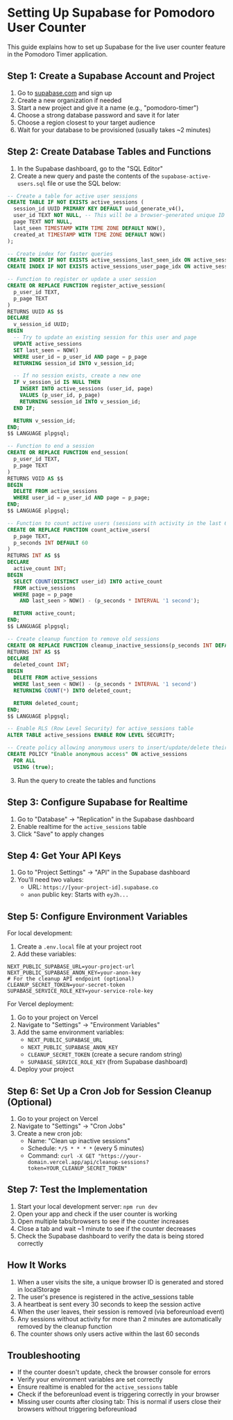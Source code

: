 # Setting Up Supabase for Pomodoro User Counter

This guide explains how to set up Supabase for the live user counter feature in the Pomodoro Timer application.

## Step 1: Create a Supabase Account and Project

1. Go to [supabase.com](https://supabase.com/) and sign up
2. Create a new organization if needed
3. Start a new project and give it a name (e.g., "pomodoro-timer")
4. Choose a strong database password and save it for later
5. Choose a region closest to your target audience
6. Wait for your database to be provisioned (usually takes ~2 minutes)

## Step 2: Create Database Tables and Functions

1. In the Supabase dashboard, go to the "SQL Editor"
2. Create a new query and paste the contents of the `supabase-active-users.sql` file or use the SQL below:

```sql
-- Create a table for active user sessions
CREATE TABLE IF NOT EXISTS active_sessions (
  session_id UUID PRIMARY KEY DEFAULT uuid_generate_v4(),
  user_id TEXT NOT NULL, -- This will be a browser-generated unique ID
  page TEXT NOT NULL,
  last_seen TIMESTAMP WITH TIME ZONE DEFAULT NOW(),
  created_at TIMESTAMP WITH TIME ZONE DEFAULT NOW()
);

-- Create index for faster queries
CREATE INDEX IF NOT EXISTS active_sessions_last_seen_idx ON active_sessions (last_seen);
CREATE INDEX IF NOT EXISTS active_sessions_user_page_idx ON active_sessions (user_id, page);

-- Function to register or update a user session
CREATE OR REPLACE FUNCTION register_active_session(
  p_user_id TEXT,
  p_page TEXT
)
RETURNS UUID AS $$
DECLARE
  v_session_id UUID;
BEGIN
  -- Try to update an existing session for this user and page
  UPDATE active_sessions
  SET last_seen = NOW()
  WHERE user_id = p_user_id AND page = p_page
  RETURNING session_id INTO v_session_id;

  -- If no session exists, create a new one
  IF v_session_id IS NULL THEN
    INSERT INTO active_sessions (user_id, page)
    VALUES (p_user_id, p_page)
    RETURNING session_id INTO v_session_id;
  END IF;

  RETURN v_session_id;
END;
$$ LANGUAGE plpgsql;

-- Function to end a session
CREATE OR REPLACE FUNCTION end_session(
  p_user_id TEXT,
  p_page TEXT
)
RETURNS VOID AS $$
BEGIN
  DELETE FROM active_sessions
  WHERE user_id = p_user_id AND page = p_page;
END;
$$ LANGUAGE plpgsql;

-- Function to count active users (sessions with activity in the last 60 seconds)
CREATE OR REPLACE FUNCTION count_active_users(
  p_page TEXT,
  p_seconds INT DEFAULT 60
)
RETURNS INT AS $$
DECLARE
  active_count INT;
BEGIN
  SELECT COUNT(DISTINCT user_id) INTO active_count
  FROM active_sessions
  WHERE page = p_page
    AND last_seen > NOW() - (p_seconds * INTERVAL '1 second');

  RETURN active_count;
END;
$$ LANGUAGE plpgsql;

-- Create cleanup function to remove old sessions
CREATE OR REPLACE FUNCTION cleanup_inactive_sessions(p_seconds INT DEFAULT 120)
RETURNS INT AS $$
DECLARE
  deleted_count INT;
BEGIN
  DELETE FROM active_sessions
  WHERE last_seen < NOW() - (p_seconds * INTERVAL '1 second')
  RETURNING COUNT(*) INTO deleted_count;

  RETURN deleted_count;
END;
$$ LANGUAGE plpgsql;

-- Enable RLS (Row Level Security) for active_sessions table
ALTER TABLE active_sessions ENABLE ROW LEVEL SECURITY;

-- Create policy allowing anonymous users to insert/update/delete their own sessions
CREATE POLICY "Enable anonymous access" ON active_sessions
  FOR ALL
  USING (true);
```

3. Run the query to create the tables and functions

## Step 3: Configure Supabase for Realtime

1. Go to "Database" → "Replication" in the Supabase dashboard
2. Enable realtime for the `active_sessions` table
3. Click "Save" to apply changes

## Step 4: Get Your API Keys

1. Go to "Project Settings" → "API" in the Supabase dashboard
2. You'll need two values:
   - URL: `https://[your-project-id].supabase.co`
   - `anon` public key: Starts with `eyJh...`

## Step 5: Configure Environment Variables

For local development:

1. Create a `.env.local` file at your project root
2. Add these variables:

```
NEXT_PUBLIC_SUPABASE_URL=your-project-url
NEXT_PUBLIC_SUPABASE_ANON_KEY=your-anon-key
# For the cleanup API endpoint (optional)
CLEANUP_SECRET_TOKEN=your-secret-token
SUPABASE_SERVICE_ROLE_KEY=your-service-role-key
```

For Vercel deployment:

1. Go to your project on Vercel
2. Navigate to "Settings" → "Environment Variables"
3. Add the same environment variables:
   - `NEXT_PUBLIC_SUPABASE_URL`
   - `NEXT_PUBLIC_SUPABASE_ANON_KEY`
   - `CLEANUP_SECRET_TOKEN` (create a secure random string)
   - `SUPABASE_SERVICE_ROLE_KEY` (from Supabase dashboard)
4. Deploy your project

## Step 6: Set Up a Cron Job for Session Cleanup (Optional)

1. Go to your project on Vercel
2. Navigate to "Settings" → "Cron Jobs"
3. Create a new cron job:
   - Name: "Clean up inactive sessions"
   - Schedule: `*/5 * * * *` (every 5 minutes)
   - Command: `curl -X GET "https://your-domain.vercel.app/api/cleanup-sessions?token=YOUR_CLEANUP_SECRET_TOKEN"`

## Step 7: Test the Implementation

1. Start your local development server: `npm run dev`
2. Open your app and check if the user counter is working
3. Open multiple tabs/browsers to see if the counter increases
4. Close a tab and wait ~1 minute to see if the counter decreases
5. Check the Supabase dashboard to verify the data is being stored correctly

## How It Works

1. When a user visits the site, a unique browser ID is generated and stored in localStorage
2. The user's presence is registered in the active_sessions table
3. A heartbeat is sent every 30 seconds to keep the session active
4. When the user leaves, their session is removed (via beforeunload event)
5. Any sessions without activity for more than 2 minutes are automatically removed by the cleanup function
6. The counter shows only users active within the last 60 seconds

## Troubleshooting

- If the counter doesn't update, check the browser console for errors
- Verify your environment variables are set correctly
- Ensure realtime is enabled for the `active_sessions` table
- Check if the beforeunload event is triggering correctly in your browser
- Missing user counts after closing tab: This is normal if users close their browsers without triggering beforeunload
